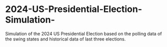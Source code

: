 # 2024-US-Presidential-Election-Simulation-
Simulation of the 2024 US Presidential Election based on the polling data of the swing states and historical data of last three elections.
